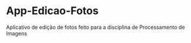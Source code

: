 # App-Edicao-Fotos
Aplicativo de edição de fotos feito para a disciplina de Processamento de Imagens
